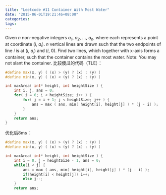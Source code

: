 ```yaml
---
title: "Leetcode #11 Container With Most Water"
date: "2015-06-01T19:21:46+08:00"
categories:
tags:
---
```


                                            
Given <em>n</em> non-negative integers <em>a<sub>1</sub></em>, <em>a<sub>2</sub></em>, ...,
<em>a<sub>n</sub></em>, where each represents a point at coordinate (<em>i</em>, <em>
a<sub>i</sub></em>). <em>n</em> vertical lines are drawn such that the two endpoints of line
<em>i</em> is at (<em>i</em>, <em>a<sub>i</sub></em>) and (<em>i</em>, 0). Find two lines, which together with x-axis forms a container, such that the container contains the most water.
Note: You may not slant the container.
比较傻瓜的代码（TLE）：

```cpp
#define max(x, y) ( (x) > (y) ? (x) : (y) )
#define min(x, y) ( (x) < (y) ? (x) : (y) )

int maxArea( int* height, int heightSize ) {
    int i, j, ans = 0;
    for( i = 0; i < heightSize; i++ ) {
        for( j = i + 1; j < heightSize; j++ ) {
            ans = max ( ans, min( height[i], height[j] ) * (j - i) );
        }
    }
    return ans;
}
```

优化后8ms：
```cpp
#define max(x, y) ( (x) > (y) ? (x) : (y) )
#define min(x, y) ( (x) < (y) ? (x) : (y) )

int maxArea( int* height, int heightSize ) {
    int i = 0, j = heightSize - 1, ans = 0;
    while(i < j) {
        ans = max ( ans, min( height[i], height[j] ) * (j - i) );
        if(height[i] < height[j]) i++;
        else j--;
    }
    return ans;
